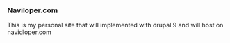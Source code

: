 ### Naviloper.com
This is my personal site that will implemented with drupal 9 and will host on navidloper.com 
